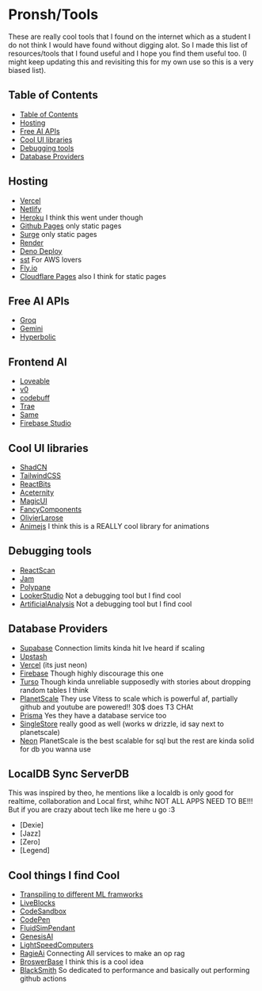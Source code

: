 # Pronsh/Tools

These are really cool tools that I found on the internet which as a student I do not think I would have found without digging alot. So I made this list of resources/tools that I found useful and I hope you find them useful too.
(I might keep updating this and revisiting this for my own use so this is a very biased list).

## Table of Contents

- [Table of Contents](#table-of-contents)
- [Hosting](#hosting)
- [Free AI APIs](#free-ai-apis)
- [Cool UI libraries](#cool-ui-libraries)
- [Debugging tools](#debugging-tools)
- [Database Providers](#database-providers)

## Hosting

- [Vercel](https://vercel.com/)
- [Netlify](https://www.netlify.com/)
- [Heroku](https://www.heroku.com/) I think this went under though
- [Github Pages](https://pages.github.com/) only static pages
- [Surge](https://surge.sh/) only static pages
- [Render](https://render.com/)
- [Deno Deploy](https://deno.com/deploy)
- [sst](https://sst.dev) For AWS lovers
- [Fly.io](https://fly.io)
- [Cloudflare Pages](https://pages.cloudflare.com/) also I think for static pages

## Free AI APIs

- [Groq](https://groq.com/)
- [Gemini](https://aistudio.google.com)
- [Hyperbolic](https://hyperbolic.xyz/)

## Frontend AI

- [Loveable](https://lovable.dev/)
- [v0](https://www.v0.dev/)
- [codebuff](https://codebuff.com/)
- [Trae](https://trae.ai)
- [Same](https://same.dev)
- [Firebase Studio](https://firebase.studio/)

## Cool UI libraries

- [ShadCN](https://ui.shadcn.com/)
- [TailwindCSS](https://tailwindcss.com/)
- [ReactBits](https://www.reactbits.dev/)
- [Aceternity](https://ui.aceternity.com/)
- [MagicUI](https://magicui.design/)
- [FancyComponents](https://www.fancycomponents.dev/)
- [OlivierLarose](https://blog.olivierlarose.com/)
- [Animejs](https://animejs.com/) I think this is a REALLY cool library for animations

## Debugging tools

- [ReactScan](https://react-scan.com/)
- [Jam](https://jam.dev/)
- [Polypane](https://polypane.app/)
- [LookerStudio](https://lookerstudio.google.com/) Not a debugging tool but I find cool
- [ArtificialAnalysis](https://artificialanalysis.ai/) Not a debugging tool but I find cool

## Database Providers

- [Supabase](https://supabase.io/) Connection limits kinda hit Ive heard if scaling
- [Upstash](https://upstash.com/)
- [Vercel](https://vercel.com/docs/storage) (its just neon)
- [Firebase](https://firebase.google.com/) Though highly discourage this one
- [Turso](https://turso.tech/) Though kinda unreliable supposedly with stories about dropping random tables I think
- [PlanetScale](https://planetscale.com/) They use Vitess to scale which is powerful af, partially github and youtube are powered!! 30$ does T3 CHAt
- [Prisma](https://www.prisma.io/) Yes they have a database service too
- [SingleStore](https://www.singlestore.com/) really good as well (works w drizzle, id say next to planetscale)
- [Neon](https://neondb.tech/) PlanetScale is the best scalable for sql but the rest are kinda solid for db you wanna use

## LocalDB Sync ServerDB

This was inspired by theo, he mentions like a localdb is only good for realtime, collaboration and Local first, whihc NOT ALL APPS NEED TO BE!!! But if you are crazy about tech like me here u go :3

- [Dexie]
- [Jazz]
- [Zero]
- [Legend]

## Cool things I find Cool

- [Transpiling to different ML framworks](https://www.ivy.dev/)
- [LiveBlocks](https://liveblocks.io/)
- [CodeSandbox](https://codesandbox.io/)
- [CodePen](https://codepen.io/)
- [FluidSimPendant](https://www.youtube.com/watch?v=jis1MC5Tm8k)
- [GenesisAI](https://x.com/EHuanglu/status/1869710532934254954)
- [LightSpeedComputers](https://www.youtube.com/watch?v=wBqfzj6CEzI)
- [RagieAi](https://ragie.ai/) Connecting All services to make an op rag
- [BroswerBase](https://www.browserbase.com/) I think this is a cool idea
- [BlackSmith](https://www.blacksmith.sh/) So dedicated to performance and basically out performing github actions
